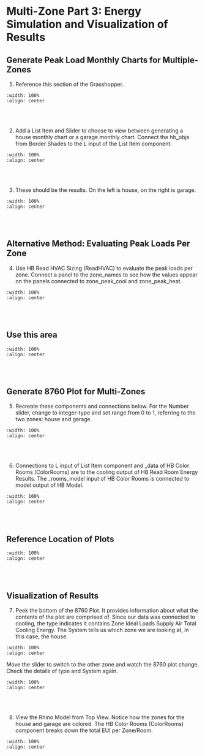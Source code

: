 # Multi-Zone Part 3: Energy Simulation and Visualization of Results
## Generate Peak Load Monthly Charts for Multiple-Zones 
1. Reference this section of the Grasshopper.
```{image} ../_static/multizone/multizone4_1.1.png
:width: 100%
:align: center
```
<br/><br/>

2. Add a List Item and Slider to choose to view between generating a house monthly chart or a garage monthly chart. Connect the hb_objs from Border Shades to the L input of the List Item component.
```{image} ../_static/multizone/multizone4_2.png
:width: 100%
:align: center
```
<br/><br/>

3. These should be the results. On the left is house, on the right is garage. 
```{image} ../_static/multizone/multizone4_3.png
:width: 100%
:align: center
```
<br/><br/>

## Alternative Method: Evaluating Peak Loads Per Zone
4. Use HB Read HVAC Sizing (ReadHVAC) to evaluate the peak loads per zone. Connect a panel to the zone_names to see how the values appear on the panels connected to zone_peak_cool and zone_peak_heat.
```{image} ../_static/multizone/multizone4_4.png
:width: 100%
:align: center
```
<br/><br/>

## Use this area
```{image} ../_static/multizone/multizone4_5.1.png
:width: 100%
:align: center
```
<br/><br/>

## Generate 8760 Plot for Multi-Zones
5. Recreate these components and connections below. For the Number slider, change to integer-type and set range from 0 to 1, referring to the two zones: house and garage.
```{image} ../_static/multizone/multizone4_6.png
:width: 100%
:align: center
```
<br/><br/>

6. Connections to L input of List Item component and _data of HB Color Rooms (ColorRooms) are to the cooling output of HB Read Room Energy Results. The _rooms_model input of HB Color Rooms is connected to model output of HB Model.
```{image} ../_static/multizone/multizone4_5.png
:width: 100%
:align: center
```
<br/><br/>

## Reference Location of Plots
```{image} ../_static/multizone/multizone4_7.png
:width: 100%
:align: center
```
<br/><br/>

## Visualization of Results
7. Peek the bottom of the 8760 Plot. It provides information about what the contents of the plot are comprised of. Since our data was connected to cooling, the type indicates it contains Zone Ideal Loads Supply Air Total Cooling Energy. The System tells us which zone we are looking at, in this case, the house.
```{image} ../_static/multizone/multizone4_8.png
:width: 100%
:align: center
```

Move the slider to switch to the other zone and watch the 8760 plot change. Check the details of type and System again.

```{image} ../_static/multizone/multizone4_9.png
:width: 100%
:align: center
```
<br/><br/>

8. View the Rhino Model from Top View. Notice how the zones for the house and garage are colored. The HB Color Rooms (ColorRooms) component breaks down the total EUI per Zone/Room. 
```{image} ../_static/multizone/multizone4_10.png
:width: 100%
:align: center
```
<br/><br/>
